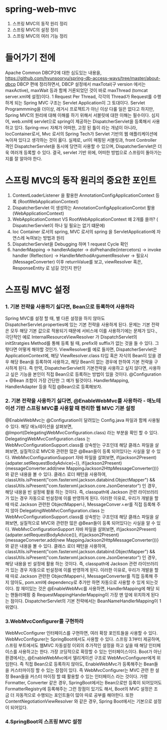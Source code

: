 # spring-web-mvc
1. 스프링 MVC의 동작 원리 정리
2. 스프링 MVC의 설정 정리
3. 스프링 MVC의 여러 기능 정리


# 들어가기 전에
Apache Common DBCP2에 대한 심도있는 내용을, https://github.com/hyunsooryu/spring-db-access-ways/tree/master/about-dbcp DBCP 편에 정리하면서, DBCP 설정에서
maxTotal(구 version 에서는 maxActive), maxWait 등과 함께 거론되었던 것이 바로 maxThread (tomcat server.xml에 설정)이다.
1 Request Per Thread, 각각의 Thread가 Request를 수행하게 되는 Spring MVC 구조는 Servlet Application이 그 토대이다.
Servlet Programmming을 더이상, 레거시 프로젝트가 아닌 이상 다룰 일은 없다고 하지만, Spring MVC의 원리에 대해 이해를 하기 위해서 서블릿에 대한 이해는 필수이다.
심지어, web.xml에 servlet으로 spring이 제공하는 DispatcherServlet을 등록해서 사용하고 있다.
Spring-mvc 자체가 어떠한, 고정 된 틀이 라는 개념이 아니라, IocContainer로서, Mvc 로서의 Spring Tech가 Servlet 기반의 웹 애플리케이션에 녹아져 있다고 생각하는 것이 옳다.
실제로, url이 매핑된 서블릿과, front Controller 격인 DispatcherServlet을 동시에 당연히 사용할 수 있으며, DispatcherServlet은 더욱 여러개 등록할 수 있다.
결국, servlet 기반 위에, 어떠한 방법으로 스프링이 돌아가는 지를 잘 알아야 한다.

# 스프링 MVC의 동작 원리의 중요한 포인트
1. ContextLoaderListener 을 활용한 AnnotationConfigApplicationContext 등록 (RootWebApplicationContext)
2. DispatcherServlet 이 생성하는 AnnotationConfigApplicationContxt 활용 (WebApplicationContext)
3. WebApplicationContext VS RootWebApplicationContext 왜 2개를 쓸까? ( DispatcherServlet이 하나 일 필요는 없기 떄문에)
4. Ioc Container 로서의 spring, MVC 로서의 spring 을 ServletApplication에 자연스레 녹여보는 방법과 원리
5. DispatcherServlet을 Debugging 하며 1 request Cycle 확인
6. handerMapping -> handlerAdapter -> doPrehandle(intercetors) -> invoke handler (Reflection) -> HandlerMethodArgumentResolver -> 필요시(MessageConverter)
   이후 returnValue를 보고, viewResolver 혹은, ResponseEntity 로 넘길 것인지 판단
   
# 스프링 MVC 설정

### 1. 기본 전략을 사용하기 싫다면, Bean으로 등록하여 사용하라
Spring MVC를 설정 할 때, 별 다른 설정을 하지 않아도 DispatcherServlet.properties에 있는 기본 전략을 사용하게 된다. 문제는 기본 전략은 모두 해당 기본 값으로 적용되기 때문에 서비스에 이를 사용하기에는 문제가 있다., 극단적인 예로 InternalResourceViewResolver 가 DispatchServlet의 initStratgies Method를 통해 등록 될 때, prefix와 suffix가 없는 것을 들 수 있다. 그렇다면 어떻게 해야할 것인가. ViewResolver를 예로 들자면, DispatcherServlet은 ApplicationContext에, 해당 ViewResolver.class 타입 혹은 자식의 Bean이 있을 경우 해당 Bean을 등록하여 사용하고, 해당 Bean이 없는 경우에 한하여 기본 전략을 구사하게 된다. 즉 만약, DispatcherServlet의 기본전략을 사용하고 싶지 않다면, 사용하고 싶은 기능을 본인이 직접 Bean으로 등록하는 방법이 있을 것이다. @Configuration + @Bean 조합이 가장 간단한 그 예가 될것이다. HandlerMapping, HandlerAdapter 등을 직접 @Bean으로 등록해보자.

### 2. 기본 전략을 사용하기 싫다면, @EnableWebMvc를 사용하라 - 애노테이션 기반 스프링 MVC를 사용할 때 편리한 웹 MVC 기본 설정
@EnableWebMvc는 @Configuration이 달려있는 Config.java 파일과 함께 사용될 수 있다. 해당 애노테이션을 살펴보면, @Import(DelegatingWebMvcConfiguration.class) 라는 부분을 확인 할 수 있다. 
DelegatingWebMvcConfiguration.class 는 WebMvcConfigurationSupport.class를 상속받는 구조인데 해당 클래스 파일을 살펴보면, 실질적으로 MVC와 관련한 많은 @Bean들이 등록 되어있다는 사실을 알 수 있다. WebMvcConfigurationSupport 자바 파일을 살펴보면, if(jackson2Present){adpater.setRequestBodyAdvice(~)}, if(jackson2Present){messageConverter.add(new MappingJackson2HttpMessageConverter())} 와 같은 내용을 볼 수 있다. 클래스 로더 패턴을 사용하여, classUtils.isPresent("com.fasterxml.jackson.databind.ObjectMapper") && classUtils.isPresent("com.fasterxml.jackson.core.JsonGenerator") 인 경우, 해당 내용을 빈 설정에 활용 하는 것이다. 즉, classpath에 Jackson 관련 라이브러리가 있는 경우 자동으로 빈설정에 이를 반영하게 된다. 이러한 이유로, 우리가 개발을 할 때 따로 Jackson 관련한 ObjectMapper나, MessageConverㅅer를 직접 등록해 주지 않아
DelegatingWebMvcConfiguration.class 는 WebMvcConfigurationSupport.class를 상속받는 구조인데 해당 클래스 파일을 살펴보면, 실질적으로 MVC와 관련한 많은 @Bean들이 등록 되어있다는 사실을 알 수 있다. WebMvcConfigurationSupport 자바 파일을 살펴보면, if(jackson2Present){adpater.setRequestBodyAdvice()}, if(jackson2Present){messageConverter.add(new MappingJackson2HttpMessageConverter())} 와 같은 내용을 볼 수 있다. 클래스 로더 패턴을 사용하여, classUtils.isPresent("com.fasterxml.jackson.databind.ObjectMapper") && classUtils.isPresent("com.fasterxml.jackson.core.JsonGenerator") 인 경우, 해당 내용을 빈 설정에 활용 하는 것이다. 즉, classpath에 Jackson 관련 라이브러리가 있는 경우 자동으로 빈설정에 이를 반영하게 된다. 이러한 이유로, 우리가 개발을 할 때 따로 Jackson 관련한 ObjectMapper나, MessageConverter를 직접 등록해 주지 않아도, pom.xml에 dependency로 추가만 하면 자동으로 사용할 수 있게 되는것이다. 참 재미있는 것은 @EnableWebMvc를 사용하면, HandlerMapping에 해당 되는 핸들러매핑 중 RequestMappingHanderMapping이 가장 맨 앞에 위치하게 된다는 점이다. DispatcherServlet의 기본 전략에서는 BeanNameHandlerMapping이 1위였다.

### 3.WebMvcConfigurer를 구현하라
WebMvcConfigurer 인터페이스를 구현하면, 여러 확장 포인트들을 사용할 수 있다. WebMvcConfigurer는 SpringBoot에서도 사용할 수 있다. 스프링 3.1부터 제공하며, 스프링 부트에서도 웹MVC 자동설정 이외의 추가적인 설정을 하고 싶을 때 해당 인터페이스를 사용하고는 한다. 가장 코딩적으로 확장할 수 있는 인터페이스이다. Boot가 아닌 환경에서는, @EnableWebMvc에서 델리게이션 구조로 WebMvcConfigurer에게 위임한다. 즉 직접 Bean으로 등록하지 않아도, EnableWebMvc가 등록해주는 Bean들을 커스터마이징 할 수 있는 장점이 있다. 즉 WebMvcConfigurer는 MVC 관련 한 설정 Bean들을 커스터 마이징 할 떄 활용할 수 있는 인터페이스 라는 것이다. 가령 Formatter, Converter 같은 경우, SpringBoot에서는 Bean으로만 등록이 되어있어도 FormatterRegistry에 등록해주는 그런 장점이 있기도 해서, Boot의 MVC 설정은 조금 더 자동적으로 수행되는 포인트들이 많아 따로 공부를 해야한다. 또한 ContentNegotiationViewResolver 와 같은 경우, Spring Boot에서는 기본으로 설정이 되어있다.

### 4.SpringBoot의 스프링 MVC 설정




